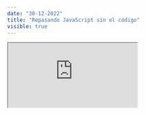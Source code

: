 ```yaml
---
date: "30-12-2022"
title: "Repasando JavaScript sin el código"
visible: true
---
```

<iframe src="https://www.youtube.com/embed/rshHzssh5g8" allowfullscreen></iframe>
